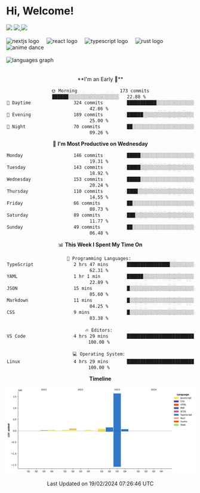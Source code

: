 <div align="center">
  <h1 align="left">
    Hi, Welcome!
  </h1>
  <div align="left">
    <div>
      <img src="https://img.shields.io/github/followers/kraken-afk.svg?style=social&label=Follow&maxAge=2592000" />
      <a href="https://twitter.com/trshppl">
        <img src="https://img.shields.io/twitter/follow/trshppl" />
      </a>
      <a href="https://nv-me.vercel.app">
        <img src="https://img.shields.io/badge/visit-my_site-blue" />
      </a>
    </div>
    <br />
    <div>
      <img src="https://skillicons.dev/icons?i=nextjs" height="40" alt="nextjs logo" />
      <img width="12" />
      <img src="https://skillicons.dev/icons?i=react" height="40" alt="react logo" />
      <img width="12" />
      <img src="https://skillicons.dev/icons?i=ts" height="40" alt="typescript logo" />
      <img width="12" />
      <img src="https://skillicons.dev/icons?i=rust" height="40" alt="rust logo" />
      <img src="https://media.tenor.com/sbvSVkB_hq8AAAAi/anime-dens.gif" alt="anime dance" height="40" />
    </div>
    <br />
    <div>
      <img src="https://github-readme-stats.vercel.app/api/top-langs?username=kraken-afk&locale=en&hide_title=false&layout=compact&card_width=320&langs_count=6&theme=rose_pine&hide_border=true&order=2" height="150" alt="languages graph" />
    </div>
  </div>
  <br />
  <br/>
  <!--START_SECTION:waka-->
**I'm an Early 🐤** 

```text
🌞 Morning                173 commits         ██████░░░░░░░░░░░░░░░░░░░   22.88 % 
🌆 Daytime                324 commits         ███████████░░░░░░░░░░░░░░   42.86 % 
🌃 Evening                189 commits         ██████░░░░░░░░░░░░░░░░░░░   25.00 % 
🌙 Night                  70 commits          ██░░░░░░░░░░░░░░░░░░░░░░░   09.26 % 
```
📅 **I'm Most Productive on Wednesday** 

```text
Monday                   146 commits         █████░░░░░░░░░░░░░░░░░░░░   19.31 % 
Tuesday                  143 commits         █████░░░░░░░░░░░░░░░░░░░░   18.92 % 
Wednesday                153 commits         █████░░░░░░░░░░░░░░░░░░░░   20.24 % 
Thursday                 110 commits         ████░░░░░░░░░░░░░░░░░░░░░   14.55 % 
Friday                   66 commits          ██░░░░░░░░░░░░░░░░░░░░░░░   08.73 % 
Saturday                 89 commits          ███░░░░░░░░░░░░░░░░░░░░░░   11.77 % 
Sunday                   49 commits          ██░░░░░░░░░░░░░░░░░░░░░░░   06.48 % 
```


📊 **This Week I Spent My Time On** 

```text
💬 Programming Languages: 
TypeScript               2 hrs 47 mins       ████████████████░░░░░░░░░   62.31 % 
YAML                     1 hr 1 min          ██████░░░░░░░░░░░░░░░░░░░   22.89 % 
JSON                     15 mins             █░░░░░░░░░░░░░░░░░░░░░░░░   05.60 % 
Markdown                 11 mins             █░░░░░░░░░░░░░░░░░░░░░░░░   04.25 % 
CSS                      9 mins              █░░░░░░░░░░░░░░░░░░░░░░░░   03.38 % 

🔥 Editors: 
VS Code                  4 hrs 29 mins       █████████████████████████   100.00 % 

💻 Operating System: 
Linux                    4 hrs 29 mins       █████████████████████████   100.00 % 
```

**Timeline**

![Lines of Code chart](https://raw.githubusercontent.com/kraken-afk/kraken-afk/main/assets/bar_graph.png)


 Last Updated on 19/02/2024 07:26:46 UTC
<!--END_SECTION:waka-->
</div>
<br />